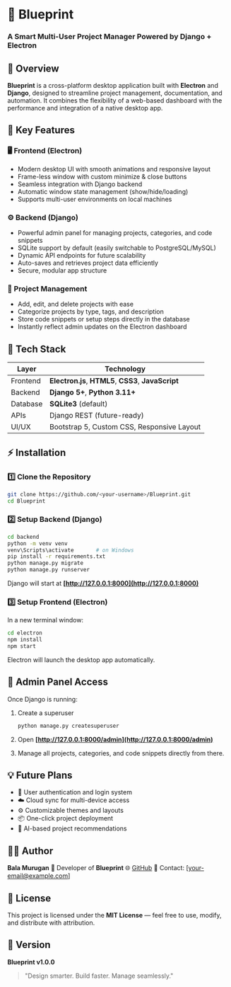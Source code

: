 # 🧩 Blueprint

### **A Smart Multi-User Project Manager Powered by Django + Electron**


## 🚀 Overview

**Blueprint** is a cross-platform desktop application built with **Electron** and **Django**, designed to streamline project management, documentation, and automation.
It combines the flexibility of a web-based dashboard with the performance and integration of a native desktop app.


## 🧠 Key Features

### 🖥️ Frontend (Electron)

* Modern desktop UI with smooth animations and responsive layout
* Frame-less window with custom minimize & close buttons
* Seamless integration with Django backend
* Automatic window state management (show/hide/loading)
* Supports multi-user environments on local machines

### ⚙️ Backend (Django)

* Powerful admin panel for managing projects, categories, and code snippets
* SQLite support by default (easily switchable to PostgreSQL/MySQL)
* Dynamic API endpoints for future scalability
* Auto-saves and retrieves project data efficiently
* Secure, modular app structure

### 📁 Project Management

* Add, edit, and delete projects with ease
* Categorize projects by type, tags, and description
* Store code snippets or setup steps directly in the database
* Instantly reflect admin updates on the Electron dashboard


## 🧩 Tech Stack

| Layer    | Technology                                           |
| -------- | ---------------------------------------------------- |
| Frontend | **Electron.js**, **HTML5**, **CSS3**, **JavaScript** |
| Backend  | **Django 5+**, **Python 3.11+**                      |
| Database | **SQLite3** (default)                                |
| APIs     | Django REST (future-ready)                           |
| UI/UX    | Bootstrap 5, Custom CSS, Responsive Layout           |


## ⚡ Installation

### 1️⃣ Clone the Repository

```bash
git clone https://github.com/<your-username>/Blueprint.git
cd Blueprint
```

### 2️⃣ Setup Backend (Django)

```bash
cd backend
python -m venv venv
venv\Scripts\activate       # on Windows
pip install -r requirements.txt
python manage.py migrate
python manage.py runserver
```

Django will start at **[http://127.0.0.1:8000](http://127.0.0.1:8000)**


### 3️⃣ Setup Frontend (Electron)

In a new terminal window:

```bash
cd electron
npm install
npm start
```

Electron will launch the desktop app automatically.


## 🧱 Admin Panel Access

Once Django is running:

1. Create a superuser

   ```bash
   python manage.py createsuperuser
   ```
2. Open **[http://127.0.0.1:8000/admin](http://127.0.0.1:8000/admin)**
3. Manage all projects, categories, and code snippets directly from there.


## 💡 Future Plans

* 🔐 User authentication and login system
* ☁️ Cloud sync for multi-device access
* ⚙️ Customizable themes and layouts
* 📦 One-click project deployment
* 🧠 AI-based project recommendations


## 🧑‍💻 Author

**Bala Murugan**
💼 Developer of **Blueprint**
🌐 [GitHub](https://github.com/<Balamurugan-cholas>)
📧 Contact: [[your-email@example.com](mailto:balamuruganofficial3@gmail.com)]


## 📜 License

This project is licensed under the **MIT License** — feel free to use, modify, and distribute with attribution.


## 🏁 Version

**Blueprint v1.0.0**

> "Design smarter. Build faster. Manage seamlessly."

